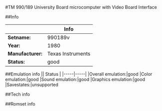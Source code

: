 #TM 990/189 University Board microcomputer with Video Board Interface

##Info

||Info|
|-----|-----|
|**Setname:**|990189v
|**Year:**|1980
|**Manufacturer:**|Texas Instruments
|**Status:**|good

##Emulation info
|| Status |
|-----|-----|
|Overall emulation:|good
|Color emulation:|good
|Sound emulation:|good
|Graphics emulation:|good
|Savestates:|unsupported

##Tech info

##Romset info

<!--- START OF EDITED COMMENT DO NOT TOUCH TEXT ABOVE-->
